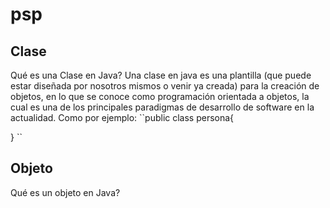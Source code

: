 # psp


## Clase
Qué es una Clase en Java?
Una clase en java es una plantilla (que puede estar diseñada por nosotros mismos o venir ya creada) para la creación de objetos, en lo que se conoce como programación orientada a objetos, la cual es una de los principales paradigmas de desarrollo de software en la actualidad. Como por ejemplo:
``public class persona{

  } ``
## Objeto
Qué es un objeto en Java?

